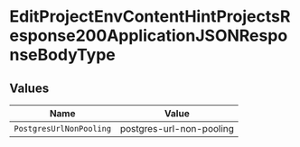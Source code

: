 # EditProjectEnvContentHintProjectsResponse200ApplicationJSONResponseBodyType


## Values

| Name                     | Value                    |
| ------------------------ | ------------------------ |
| `PostgresUrlNonPooling`  | postgres-url-non-pooling |